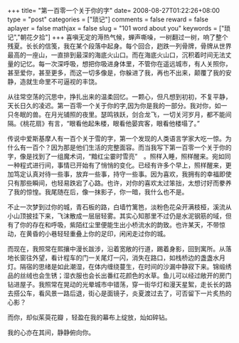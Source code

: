 +++
title= "第一百零一个关于你的字"
date= 2008-08-27T01:22:26+08:00
type = "post"
categories = ["琐记"]
comments = false
reward = false
aplayer = false
mathjax = false
slug = "101 word about you"
keywords = ["琐记","朝花夕拾"]
+++
喜嗔无定的溽热气候，蝉声嘶噪，一树翻过一树，响了整个残夏。长长的信笺，我在某个段落中起身。每个回合，趔跌一列骨牌，骨牌从世界最高的一座山，一直排到最深的海底火山口。而在海底火山口，沉积着时间无法丈量的记忆。每一次深呼吸，想把你吸进身体里，不管你在遥远城市，有人关照你，甚至爱你，甚至更多，而这一切多像是，你躲进了我，再也不出来，颠覆了我的安静，造就生命里不可逼视的丰饶。
<!--more-->
从往常空荡的沉思中，挣扎出来的温柔回忆。一颗心，但凡想到初初，不复平静，天长日久的凌迟。第一百零一个关于你的字,因为你是我的一部分。我对你，如一只冬眠的兽。在月光铺照的夜里。瑟鸣铁跃，剑合龙飞，一切关河岁月，都不能间隔。《桃花扇》有言，“眼看他起朱楼，眼看他晏宾客，眼看他楼塌了。”

传说中爱斯基摩人有一百个关于雪的字，第一个发现的人类语言学家大吃一惊。为什么有一百个？因为那是他们生活的完整面容。而当我写下第一百零一个关于你的字，像是找到了一组魔术词，“黯红尘霎时雪亮”　。照样入睡，照样醒来。宛如同一种程式进行间，事情已开始有了悄悄的变化。已经有许多个早上，照样醒来，更加笃定认真对待一些事，放弃一些事，持守一些事。因为喜欢，我拥有的幸福即使只有那些瞬间，也轻易跌宕了心路。也许，对你的喜欢太过笨拙，太想讨好而豢养了我的惊惶。我尾随在后，像一抹影子，你一暗，我什么也不是。

不止一次梦到过你的城，青石板的路，白墙竹篱笆，淡粉色花朵开满枝桠，溪流从小山顶披挂下来，飞沫散成一层层轻雾。其实心知那里不过仍是水泥钢筋的域，但有了你的存在和呼吸，紫陌红尘里便能生出小桥流水的韵致。也许某天，不带惊动，在黄昏的小巷轻轻重叠上你的足印，闲闲走过你的城。

而现在，我照常在熙攘中漫长跋涉，沿着宽敞的行道，踢着身影，回到寓所。从落地长窗往外望，看计程车的门一关尾灯一闪，消失在路口，如栈桥边的盏盏水月灯。隔宿的思绪是如此潮湿，在体内缠绕蔓生，在时间的沙漏中静寂下来。锦缎绣品的丝绒也会生锈；湿衣服也会长出番红花颜色的水草。鱼儿可以经过敞开的房门钻进屋子。我照常在晃动的光晕城市中错荡，穿一街华灯和漫天星絮，走长长的路去搭公车，看风景一路后退，街心是面镜子，炎夏渡过去了，可否留下一片炙热的心影？

而你，却似茱萸花瓣 ，轻盈在我的幕布上绽放，灿如碎钻。

我的心亦在其间，静静俯向你。
